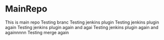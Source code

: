MainRepo
========
This is main repo
Testing branc
Testing jenkins plugin
Testing jenkins plugin again
Testing jenkins plugin again and agai
Testing jenkins plugin again and againnnnn
Testing merge again

